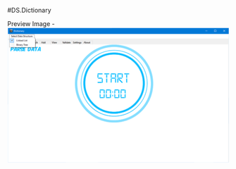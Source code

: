 #DS.Dictionary











Preview Image -
![Alt text](/Dictionary.Core/preview.png?raw=true "Preview")
